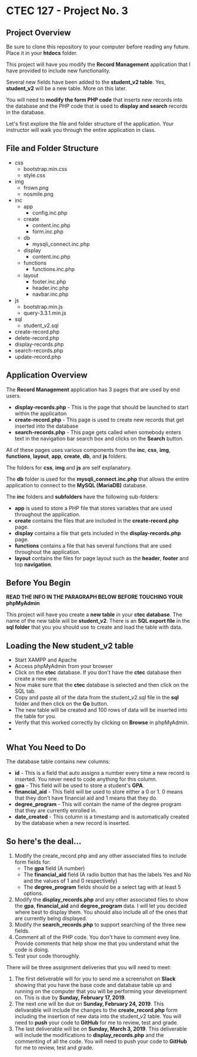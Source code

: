 # CTEC 127 - Project No. 3

## Project Overview

Be sure to clone this repository to your computer before reading any future. Place it in your **htdocs** folder.

This project will have you modify the **Record Management** application that I have provided to include new functionality.

Several new fields have been added to the **student_v2 table**. Yes, **student_v2** will be a new table. More on this later.

You will need to **modify the form PHP code** that inserts new records into the database and the PHP code that is used to **display and search** records in the database.

Let's first explore the file and folder structure of the application. Your instructor will walk you through the entire application in class.

## File and Folder Structure

- css
	- bootstrap.min.css
	- style.css
- img
	- frown.png
	- nosmile.png
- inc
	- app
		- config.inc.php
	- create
		- content.inc.php
		- form.inc.php
	- db
		- mysqli_connect.inc.php
	- display
		- content.inc.php
	- functions
		- functions.inc.php
	- layout
		- footer.inc.php
		- header.inc.php
		- navbar.inc.php
- js
	- bootstrap.min.js
	- query-3.3.1.min.js
- sql
	- student_v2.sql
- create-record.php
- delete-record.php
- display-records.php
- search-records.php
- update-record.php

## Application Overview

The **Record Management** application has 3 pages that are used by end users.

- **display-records.php** - This is the page that should be launched to start within the applicaiton
- **create-record.php** - This page is used to create new records that get inserted into the database
- **search-records.php** - This page gets called when somebody enters text in the navigation bar search box and clicks on the **Search** button.

All of these pages uses various components from the **inc**, **css**, **img**, **functions**, **layout**, **app**, **create**, **db**, and **js** folders.

The folders for **css**, **img** and **js** are self explanatory.

The **db** folder is used for the **mysqli_connect.inc.php** that allows the entire application to connect to the **MySQL (MariaDB)** database.

The **inc** folders and **subfolders** have the following sub-folders:
- **app** is used to store a PHP file that stores variables that are used throughout the application.
- **create** contains the files that are included in the **create-record.php** page.
- **display** contains a file that gets included in the **display-records.php** page.
- **functions** contains a file that has several functions that are used throughout the application.
- **layout** contains the files for page layout such as the **header**, **footer** and top **navigation**.

## Before You Begin

**READ THE INFO IN THE PARAGRAPH BELOW BEFORE TOUCHING YOUR phpMyAdmin**

This project will have you create a **new table** in your **ctec database**. The name of the new table will be **student_v2**. There is an **SQL export file** in the **sql folder** that you you should use to create and load the table with data.

## Loading the New student_v2 table

- Start XAMPP and Apache
- Access phpMyAdmin from your browser
- Click on the **ctec** database. If you don't have the **ctec** database then create a new one.
- Now make sure that the **ctec** database is selected and then click on the SQL tab.
- Copy and paste all of the data from the student_v2.sql file in the **sql** folder and then click on the **Go** button.
- The new table will be created and 100 rows of data will be inserted into the table for you.
- Verify that this worked correctly by clicking on **Browse** in phpMyAdmin.
- 

## What You Need to Do

The database table contains new columns:

- **id** - This is a field that auto assigns a number every time a new record is inserted. You never need to code anything for this column.
- **gpa** - This field will be used to store a student's **GPA**.
- **financial_aid** - This field will be used to store either a 0 or 1. 0 means that they don't have financial aid and 1 means that they do.
- **degree_program** - This will contain the name of the degree program that they are currently enrolled in.
- **date_created** - This column is a timestamp and is automatically created by the database when a new record is inserted.

## So here's the deal...

1. Modify the create_record.php and any other associated files to include form fields for:
    - The **gpa** field (A number)
    - The **financial_aid** field (A radio button that has the labels Yes and No and the values of 1 and 0 respectively)
    - The **degree_program** fields should be a select tag with at least 5 options.
2. Modify the **display_records.php** and any other associated files to show the **gpa**, **financial_aid** and **degree_program** data. I will let you decided where best to display them. You should also include all of the ones that are currently being displayed.
3. Modify the **search_records.php** to support searching of the three new fields.
4. Comment all of the PHP code. You don't have to comment evey line. Provide comments that help show me that you understand what the code is doing.
5. Test your code thoroughly.

There will be three assignment deliveries that you will need to meet:

1. The first deliverable will for you to send me a screenshot on **Slack** showing that you have the base code and database table up and running on the computer that you will be performing your development on. This is due by **Sunday, February 17, 2019**.
2. The next one will be due on **Sunday, February 24, 2019**. This delivarable will include the changes to the **create_record.php** form including the insertion of new data into the student_v2 table. You will need to **push** your code to **GitHub** for me to review, test and grade.
3. The last deliverable will be on **Sunday, March 3, 2019**. This deliverable will include the modifications to **display_records.php** and the commenting of all the code. You will need to push your code to **GitHub** for me to review, test and grade.